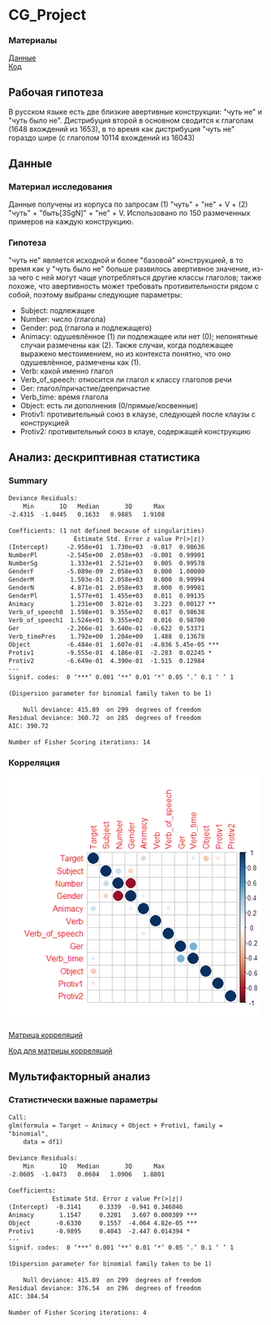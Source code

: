 # CG_Project

### Материалы
[Данные](https://github.com/mbibaeva/CG_Project/blob/master/all_data.csv)  
[Код](https://github.com/mbibaeva/CG_Project/blob/master/super_code.R)

## Рабочая гипотеза

В русском языке есть две близкие авертивные конструкции: "чуть не" и "чуть было не". Дистрибуция второй в основном сводится к глаголам (1648 вхождений из 1653), в то время как дистрибуция "чуть не" гораздо шире (с глаголом 10114 вхождений из 16043)

## Данные

### Материал исследования
Данные получены из корпуса по запросам (1) "чуть" + "не"  + V + (2) "чуть" + "быть[3SgN]" + "не" + V. Использовано по 150 размеченных примеров на каждую конструкцию.

### Гипотеза
"чуть не" является исходной и более "базовой" конструкцией, в то время как у "чуть было не" больше развилось авертивное значение, из-за чего с ней могут чаще употребляться другие классы глаголов; также похоже, что авертивность может требовать противительности рядом с собой, поэтому выбраны следующие параметры:

- Subject: подлежащее
- Number: число (глагола)
- Gender: род (глагола и подлежащего)
- Animacy: одушевлённое (1) ли подлежащее или нет (0); непонятные случаи размечены как (2). Также случаи, когда подлежащее выражено местоимением, но из контекста понятно, что оно одушевлённое, размечены как (1).
- Verb: какой именно глагол
- Verb_of_speech: относится ли глагол к классу глаголов речи
- Ger: глагол/причастие/деепричастие
- Verb_time: время глагола
- Object: есть ли дополнения (0/прямые/косвенные)
- Protiv1: противительный союз в клаузе, следующей после клаузы с конструкцией
- Protiv2: противительный союз в клауе, содержащей конструкцию

## Анализ: дескриптивная статистика

### Summary
```
Deviance Residuals: 
    Min       1Q   Median       3Q      Max  
-2.4315  -1.0445   0.1633   0.9885   1.9108  

Coefficients: (1 not defined because of singularities)
                  Estimate Std. Error z value Pr(>|z|)    
(Intercept)     -2.958e+01  1.730e+03  -0.017  0.98636    
NumberPl        -2.545e+00  2.058e+03  -0.001  0.99901    
NumberSg         1.333e+01  2.521e+03   0.005  0.99578    
GenderF         -5.089e-09  2.058e+03   0.000  1.00000    
GenderM          1.503e-01  2.058e+03   0.000  0.99994    
GenderN          4.871e-01  2.058e+03   0.000  0.99981    
GenderPl         1.577e+01  1.455e+03   0.011  0.99135      
Animacy          1.231e+00  3.821e-01   3.223  0.00127 ** 
Verb_of_speech0  1.598e+01  9.355e+02   0.017  0.98638    
Verb_of_speech1  1.524e+01  9.355e+02   0.016  0.98700    
Ger             -2.266e-01  3.640e-01  -0.622  0.53371    
Verb_timePres    1.792e+00  1.204e+00   1.488  0.13678    
Object          -6.484e-01  1.607e-01  -4.036 5.45e-05 ***
Protiv1         -9.555e-01  4.186e-01  -2.283  0.02245 *  
Protiv2         -6.649e-01  4.390e-01  -1.515  0.12984    
---
Signif. codes:  0 ‘***’ 0.001 ‘**’ 0.01 ‘*’ 0.05 ‘.’ 0.1 ‘ ’ 1

(Dispersion parameter for binomial family taken to be 1)

    Null deviance: 415.89  on 299  degrees of freedom
Residual deviance: 360.72  on 285  degrees of freedom
AIC: 390.72

Number of Fisher Scoring iterations: 14
```

###

### Корреляция

![alt text](https://github.com/mbibaeva/CG_Project/blob/master/Rplot.png)

[Матрица корреляций](https://github.com/mbibaeva/CG_Project/blob/master/encode.csv)

[Код для матрицы корреляций](https://github.com/mbibaeva/CG_Project/blob/master/code_to_encode.py)

## Мультифакторный анализ

### Статистически важные параметры

```
Call:
glm(formula = Target ~ Animacy + Object + Protiv1, family = "binomial", 
    data = df1)

Deviance Residuals: 
    Min       1Q   Median       3Q      Max  
-2.0605  -1.0473   0.0604   1.0906   1.8801  

Coefficients:
            Estimate Std. Error z value Pr(>|z|)    
(Intercept)  -0.3141     0.3339  -0.941 0.346846    
Animacy       1.1547     0.3201   3.607 0.000309 ***
Object       -0.6330     0.1557  -4.064 4.82e-05 ***
Protiv1      -0.9895     0.4043  -2.447 0.014394 *  
---
Signif. codes:  0 ‘***’ 0.001 ‘**’ 0.01 ‘*’ 0.05 ‘.’ 0.1 ‘ ’ 1

(Dispersion parameter for binomial family taken to be 1)

    Null deviance: 415.89  on 299  degrees of freedom
Residual deviance: 376.54  on 296  degrees of freedom
AIC: 384.54

Number of Fisher Scoring iterations: 4
```
